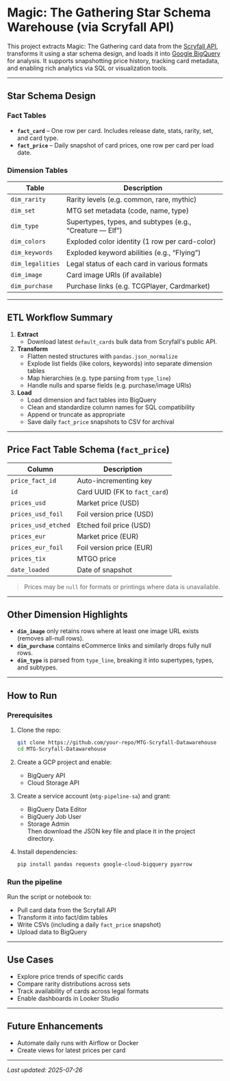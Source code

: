 # Magic: The Gathering Star Schema Warehouse (via Scryfall API)

This project extracts Magic: The Gathering card data from the [Scryfall API](https://scryfall.com/docs/api), transforms it using a star schema design, and loads it into [Google BigQuery](https://cloud.google.com/bigquery) for analysis. It supports snapshotting price history, tracking card metadata, and enabling rich analytics via SQL or visualization tools.

---

## Star Schema Design

### Fact Tables

- **`fact_card`** – One row per card. Includes release date, stats, rarity, set, and card type.
- **`fact_price`** – Daily snapshot of card prices, one row per card per load date.

### Dimension Tables

| Table             | Description |
|------------------|-------------|
| `dim_rarity`      | Rarity levels (e.g. common, rare, mythic) |
| `dim_set`         | MTG set metadata (code, name, type) |
| `dim_type`        | Supertypes, types, and subtypes (e.g., “Creature — Elf”) |
| `dim_colors`      | Exploded color identity (1 row per card-color) |
| `dim_keywords`    | Exploded keyword abilities (e.g., “Flying”) |
| `dim_legalities`  | Legal status of each card in various formats |
| `dim_image`       | Card image URIs (if available) |
| `dim_purchase`    | Purchase links (e.g. TCGPlayer, Cardmarket) |

---

## ETL Workflow Summary

1. **Extract**
   - Download latest `default_cards` bulk data from Scryfall's public API.
2. **Transform**
   - Flatten nested structures with `pandas.json_normalize`
   - Explode list fields (like colors, keywords) into separate dimension tables
   - Map hierarchies (e.g. type parsing from `type_line`)
   - Handle nulls and sparse fields (e.g. purchase/image URIs)
3. **Load**
   - Load dimension and fact tables into BigQuery
   - Clean and standardize column names for SQL compatibility
   - Append or truncate as appropriate
   - Save daily `fact_price` snapshots to CSV for archival

---

## Price Fact Table Schema (`fact_price`)

| Column               | Description |
|----------------------|-------------|
| `price_fact_id`      | Auto-incrementing key |
| `id`                 | Card UUID (FK to `fact_card`) |
| `prices_usd`         | Market price (USD) |
| `prices_usd_foil`    | Foil version price (USD) |
| `prices_usd_etched`  | Etched foil price (USD) |
| `prices_eur`         | Market price (EUR) |
| `prices_eur_foil`    | Foil version price (EUR) |
| `prices_tix`         | MTGO price |
| `date_loaded`        | Date of snapshot |

> Prices may be `null` for formats or printings where data is unavailable.

---

## Other Dimension Highlights

- **`dim_image`** only retains rows where at least one image URL exists (removes all-null rows).
- **`dim_purchase`** contains eCommerce links and similarly drops fully null rows.
- **`dim_type`** is parsed from `type_line`, breaking it into supertypes, types, and subtypes.

---

## How to Run

### Prerequisites

1. Clone the repo:
   ```bash
   git clone https://github.com/your-repo/MTG-Scryfall-Datawarehouse
   cd MTG-Scryfall-Datawarehouse
   ```

2. Create a GCP project and enable:
   - BigQuery API
   - Cloud Storage API

3. Create a service account (`mtg-pipeline-sa`) and grant:
   - BigQuery Data Editor
   - BigQuery Job User
   - Storage Admin  
   Then download the JSON key file and place it in the project directory.

4. Install dependencies:
   ```bash
   pip install pandas requests google-cloud-bigquery pyarrow
   ```

### Run the pipeline

Run the script or notebook to:
- Pull card data from the Scryfall API
- Transform it into fact/dim tables
- Write CSVs (including a daily `fact_price` snapshot)
- Upload data to BigQuery

---

## Use Cases

- Explore price trends of specific cards
- Compare rarity distributions across sets
- Track availability of cards across legal formats
- Enable dashboards in Looker Studio

---

## Future Enhancements

- Automate daily runs with Airflow or Docker
- Create views for latest prices per card

---

_Last updated: 2025-07-26_

